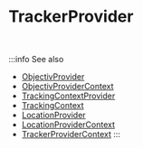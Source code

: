 # TrackerProvider


<br />

:::info See also
- [ObjectivProvider](/tracking/react-native/api-reference/providers/ObjectivProvider.md)
- [ObjectivProviderContext](/tracking/react-native/api-reference/providers/ObjectivProviderContext.md)
- [TrackingContextProvider](/tracking/react-native/api-reference/providers/TrackingContextProvider.md)
- [TrackingContext](/tracking/react-native/api-reference/providers/TrackingContext.md)
- [LocationProvider](/tracking/react-native/api-reference/providers/LocationProvider.md)
- [LocationProviderContext](/tracking/react-native/api-reference/providers/LocationProviderContext.md)
- [TrackerProviderContext](/tracking/react-native/api-reference/providers/TrackerProviderContext.md)
:::
